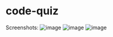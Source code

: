 # code-quiz

Screenshots:
![image](https://user-images.githubusercontent.com/93630706/149678222-c7b9dc82-e560-442b-9fb8-4a040a6df1af.png)
![image](https://user-images.githubusercontent.com/93630706/149678224-6c2d09c9-d20b-4627-9a2e-e619ace63c35.png)
![image](https://user-images.githubusercontent.com/93630706/149678229-aacb0883-a0cd-4f14-bf1f-e9f0e2a70b85.png)
